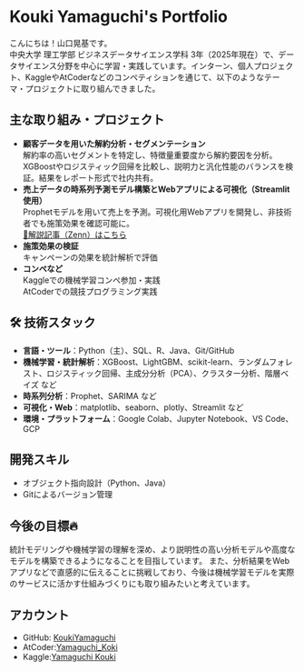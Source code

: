# **Kouki Yamaguchi's Portfolio**

こんにちは！山口晃基です。<br>
中央大学 理工学部 ビジネスデータサイエンス学科 3年（2025年現在）で、データサイエンス分野を中心に学習・実践しています。インターン、個人プロジェクト、KaggleやAtCoderなどのコンペティションを通じて、以下のようなテーマ・プロジェクトに取り組んできました。<br>

## 主な取り組み・プロジェクト
- **顧客データを用いた解約分析・セグメンテーション**<br>
解約率の高いセグメントを特定し、特徴量重要度から解約要因を分析。XGBoostやロジスティック回帰を比較し、説明力と汎化性能のバランスを検証。結果をレポート形式で社内共有。
- **売上データの時系列予測モデル構築とWebアプリによる可視化（Streamlit使用）**<br>
Prophetモデルを用いて売上を予測。可視化用Webアプリを開発し、非技術者でも施策効果を確認可能に。<br>[🔗解説記事（Zenn）はこちら](https://zenn.dev/neinc_tech/articles/b503162f1261f5)
- **施策効果の検証**<br>
キャンペーンの効果を統計解析で評価
- **コンペなど**<br>
Kaggleでの機械学習コンペ参加・実践<br>
AtCoderでの競技プログラミング実践

## 🛠 技術スタック
- **言語・ツール**：Python（主）、SQL、R、Java、Git/GitHub<br>
- **機械学習・統計解析**：XGBoost、LightGBM、scikit-learn、ランダムフォレスト、ロジスティック回帰、主成分分析（PCA）、クラスター分析、階層ベイズ など<br>
- **時系列分析**：Prophet、SARIMA など<br>
- **可視化・Web**：matplotlib、seaborn、plotly、Streamlit など<br>
- **環境・プラットフォーム**：Google Colab、Jupyter Notebook、VS Code、GCP

## 開発スキル
- オブジェクト指向設計（Python、Java）
- Gitによるバージョン管理

## 今後の目標🔥
統計モデリングや機械学習の理解を深め、より説明性の高い分析モデルや高度なモデルを構築できるようになることを目指しています。
また、分析結果をWebアプリなどで直感的に伝えることに挑戦しており、今後は機械学習モデルを実際のサービスに活かす仕組みづくりにも取り組みたいと考えています。

## アカウント
- GitHub: [KoukiYamaguchi](https://github.com/KoukiYamaguchi)
- AtCoder:[Yamaguchi_Koki](https://atcoder.jp/users/Yamaguchi_Koki)
- Kaggle:[Yamaguchi Kouki](https://www.kaggle.com/yamaguchikouki)
